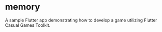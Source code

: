 # memory

A sample Flutter app demonstrating how to develop a game utilizing Flutter Casual Games Toolkit.
